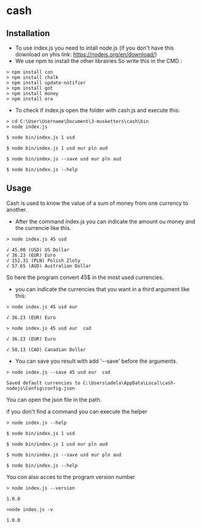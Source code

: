 # cash

## Installation


* To use index.js you need to intall node.js (if you don't have this download on yhis link: https://nodejs.org/en/download/)
* We use npm to install the other librairies
So write this in the CMD :
```
> npm install con
> npm install chalk
> npm install update-notifier
> npm install got
> npm install money
> npm install ora
```


* To check if index.js open the folder with cash.js and execute this:
```
> cd C:\User\Username\Document\3-musketters\cash\bin
> node index.js

$ node bin/index.js 1 usd

$ node bin/index.js 1 usd eur pln aud

$ node bin/index.js --save usd eur pln aud

$ node bin/index.js --help
```

## Usage
Cash is used to know the value of a sum of money from one currency to another.

* After the command index.js you can indicate the amount ou money and the currencie like this.
```
> node index.js 45 usd

√ 45.00 (USD) US Dollar
√ 36.23 (EUR) Euro
√ 152.31 (PLN) Polish Zloty
√ 57.65 (AUD) Australian Dollar
```
So here the program convert 45$ in the most used currencies.


* you can indicate the currencies that you want in a third argument like this:
```
> node index.js 45 usd eur

√ 36.23 (EUR) Euro

> node index.js 45 usd eur  cad

√ 36.23 (EUR) Euro

√ 58.13 (CAD) Canadian Dollar
```
* You can save you result with add '--save' before the arguments.
```
> node index.js --save 45 usd eur  cad

Saved default currencies to C:\Users\adela\AppData\Local\cash-nodejs\Config\config.json
```
You can open the json file in the path.


if you don't find a command you can execute the helper
```
> node index.js --help

$ node bin/index.js 1 usd

$ node bin/index.js 1 usd eur pln aud

$ node bin/index.js --save usd eur pln aud

$ node bin/index.js --help
```

You con also acces to the program version number 
```
> node index.js --version

1.0.0

>node index.js -v

1.0.0
```